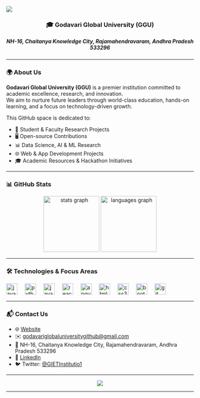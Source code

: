 <img src="https://media.collegedekho.com/media/img/institute/crawled_images/None/DFDFDERTGGSADF.jpg" style="justify-content-center">


<h3 align="center">🎓 Godavari Global University (GGU)</h3>
<h5 align="center">NH-16, Chaitanya Knowledge City, Rajamahendravaram, Andhra Pradesh 533296</h5>

---

### 🌍 About Us
**Godavari Global University (GGU)** is a premier institution committed to academic excellence, research, and innovation.  
We aim to nurture future leaders through world-class education, hands-on learning, and a focus on technology-driven growth.  

This GitHub space is dedicated to:  
- 📂 Student & Faculty Research Projects  
- 🖥️ Open-source Contributions  
- 📊 Data Science, AI & ML Research  
- 🌐 Web & App Development Projects  
- 🎓 Academic Resources & Hackathon Initiatives  

---

### 📊 GitHub Stats
<div align="center">
  <img src="https://github-readme-stats.vercel.app/api?username=GodavariGlobalUniversity&show_icons=true&theme=dracula&hide_border=false" height="150" alt="stats graph"  />
  <img src="https://github-readme-stats.vercel.app/api/top-langs?username=GodavariGlobalUniversity&layout=compact&theme=dracula&hide_border=false" height="150" alt="languages graph"  />
</div>

---

### 🛠️ Technologies & Focus Areas
<div align="left">
  <img src="https://cdn.jsdelivr.net/gh/devicons/devicon/icons/java/java-original.svg" height="30" alt="java logo"  />
  <img width="12" />
  <img src="https://cdn.jsdelivr.net/gh/devicons/devicon/icons/python/python-original.svg" height="30" alt="python logo"  />
  <img width="12" />
  <img src="https://cdn.jsdelivr.net/gh/devicons/devicon/icons/javascript/javascript-original.svg" height="30" alt="javascript logo"  />
  <img width="12" />
  <img src="https://cdn.jsdelivr.net/gh/devicons/devicon/icons/react/react-original.svg" height="30" alt="react logo"  />
  <img width="12" />
  <img src="https://cdn.jsdelivr.net/gh/devicons/devicon/icons/angularjs/angularjs-original.svg" height="30" alt="angular logo"  />
  <img width="12" />
  <img src="https://cdn.jsdelivr.net/gh/devicons/devicon/icons/html5/html5-original.svg" height="30" alt="html5 logo"  />
  <img width="12" />
  <img src="https://cdn.jsdelivr.net/gh/devicons/devicon/icons/css3/css3-original.svg" height="30" alt="css3 logo"  />
  <img width="12" />
  <img src="https://cdn.jsdelivr.net/gh/devicons/devicon/icons/bootstrap/bootstrap-original.svg" height="30" alt="bootstrap logo"  />
  <img width="12" />
  <img src="https://cdn.jsdelivr.net/gh/devicons/devicon/icons/git/git-original.svg" height="30" alt="git logo"  />
</div>

---

### 📬 Contact Us
- 🌐 [Website](https://ggu.edu.in/)  
- ✉️ godavariglobaluniversitygithub@gmail.com  
- 📍 NH-16, Chaitanya Knowledge City, Rajamahendravaram, Andhra Pradesh 533296  
- 🔗 [LinkedIn](https://in.linkedin.com/company/ggu-edu-in)  
- 🐦 Twitter: [@GIETInstitutio1](https://twitter.com/GIETInstitutio1)  

---

<div align="center">
  <img src="https://profile-counter.glitch.me/GodavariGlobalUniversity/count.svg?"  />
</div>

---
